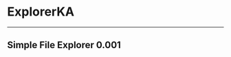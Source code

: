 # ExplorerKA

---------------------------------
Simple File Explorer		0.001
---------------------------------